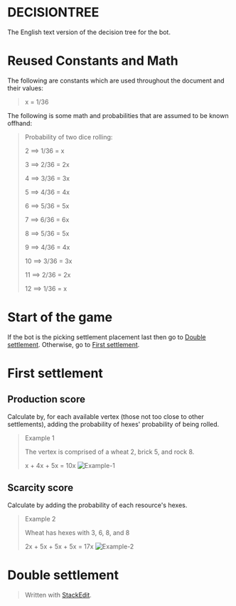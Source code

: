 # DECISIONTREE
The English text version of the decision tree for the bot.

# Reused Constants and Math
The following are constants which are used throughout the document and their values:
>x = 1/36

The following is some math and probabilities that are assumed to be known offhand:
>Probability of two dice rolling:
>
>2 ⟹ 1/36 = x
>
>3 ⟹ 2/36 = 2x
>
>4 ⟹ 3/36 = 3x
>
>5 ⟹ 4/36 = 4x
>
>6 ⟹ 5/36 = 5x
>
>7 ⟹ 6/36 = 6x
>
>8 ⟹ 5/36 = 5x
>
>9 ⟹ 4/36 = 4x
>
>10 ⟹ 3/36 = 3x
>
>11 ⟹ 2/36 = 2x
>
>12 ⟹ 1/36 = x

# Start of the game
If the bot is the picking settlement placement last then go to [Double settlement](#double-settlement). Otherwise, go to [First settlement](#first-settlement).

# First settlement
## Production score
Calculate by, for each available vertex (those not too close to other settlements), adding the probability of hexes' probability of being rolled.
> Example 1
> 
> The vertex is comprised of a wheat 2, brick 5, and rock 8.
> 
> x + 4x + 5x = 10x
![Example-1](https://drive.google.com/uc?id=1bgcE2kW4AV2s3iiL-F6_-YUNlRUQHK8E)

## Scarcity score
Calculate by adding the probability of each resource's hexes.
> Example 2
> 
> Wheat has hexes with 3, 6, 8, and 8
> 
> 2x + 5x + 5x + 5x = 17x
![Example-2]()

# Double settlement



> Written with [StackEdit](https://stackedit.io/).
<!--stackedit_data:
eyJoaXN0b3J5IjpbLTExMzcwOTY0MTksMjA0OTAyODA4NiwxNj
c2MjMyMzk2LDcyNzAzNzY2NSwtOTk2MzA0MTY5LC0xNTQzNjky
NjEzLDE1MzM4NjA1MDEsLTE5OTQ1NzIxMzksMTE5Mzc5OTYzNi
wxNDgyNDQ1NjcsLTEzNzMyMjkzMzVdfQ==
-->